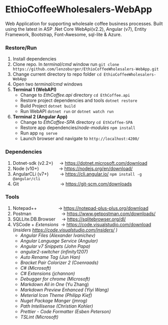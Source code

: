 # EthioCoffeeWholesalers-WebApp
Web Application for supporting wholesale coffee business processes. Built using the latest in ASP .Net Core WebApi(v2.2), Angular (v7),  Entity Framework, Bootstrap, Font-Awesome, sql-lite &amp; Azure.

### Restore/Run
1. Install dependencies
2. Clone repo. In _terminal/cmd_ window run `git clone https://github.com/lenzoburger/EthioCoffeeWholesalers-WebApp.git`
3. Change current directory to repo folder `cd EthioCoffeeWholesalers-WebApp`
4. Open two _terminal/cmd_ windows
5. **Terminal 1 (WebAPI)**
   * Change to _EthCoffee.api_ directory `cd EthCoffee.api`
   * Restore project dependencies and tools `dotnet restore`
   * Build Project `dotnet build`
   * Run WebAPI `dotnet run` or `dotnet watch run`
6. **Terminal 2 (Angular App)**
   *  Change to _EthCoffee-SPA_ directory `cd EthCoffee-SPA`
   *  Restore app dependencies/_node-modules_ `npm install`
   *  Run app `ng serve`
   *  Launch browser and navigate to `http://localhost:4200/`

### Dependencies
1. Dotnet-sdk (v2.2+)  &nbsp;&nbsp;&nbsp;&nbsp;-> https://dotnet.microsoft.com/download
2. Node (v10+)           &nbsp;&nbsp;&nbsp;&nbsp;&nbsp;&nbsp;&nbsp;&nbsp;&nbsp;&nbsp;&nbsp;&nbsp;&nbsp;&nbsp;&nbsp;-> https://nodejs.org/en/download/
3. AngularCLi (v7+)     &nbsp;&nbsp;&nbsp;&nbsp;&nbsp;&nbsp;&nbsp;&nbsp;-> https://cli.angular.io/ `npm install -g @angular/cli`
4. Git                  &nbsp;&nbsp;&nbsp;&nbsp;&nbsp;&nbsp;&nbsp;&nbsp;&nbsp;&nbsp;&nbsp;&nbsp;&nbsp;&nbsp;&nbsp;&nbsp;&nbsp;&nbsp;&nbsp;&nbsp;&nbsp;&nbsp;&nbsp;&nbsp;&nbsp;&nbsp;&nbsp;&nbsp;&nbsp;&nbsp;&nbsp;&nbsp;-> https://git-scm.com/downloads

### Tools
1. Notepad++            &nbsp;&nbsp;&nbsp;&nbsp;&nbsp;&nbsp;&nbsp;&nbsp;&nbsp;&nbsp;&nbsp;&nbsp;&nbsp;&nbsp;&nbsp;&nbsp;-> https://notepad-plus-plus.org/download
2. Postman              &nbsp;&nbsp;&nbsp;&nbsp;&nbsp;&nbsp;&nbsp;&nbsp;&nbsp;&nbsp;&nbsp;&nbsp;&nbsp;&nbsp;&nbsp;&nbsp;&nbsp;&nbsp;&nbsp;&nbsp;&nbsp;&nbsp;&nbsp;-> https://www.getpostman.com/downloads/
3. SQLLite.DB.Browser   &nbsp;&nbsp;&nbsp;&nbsp;-> https://sqlitebrowser.org/dl/
4. VSCode + _Extensions_ &nbsp;-> https://code.visualstudio.com/download    (_insiders https://code.visualstudio.com/insiders/ )_
   * _Angular Files (Alexander Ivanichev)_
   * _Angular Language Service (Angular)_
   * _Angular v7 Snippets (John Papa)_
   * _angular2-switcher (infinity1207)_
   * _Auto Rename Tag (Jun Han)_
   * _Bracket Pair Colorizer 2 (Coenraads)_
   * _C# (Microsoft)_
   * _C# Extensions (jchannon)_
   * _Debugger for chrome (Microsoft)_
   * _Markdown All in One_ (Yu Zhang)
   * _Markdown Preview Enhanced (Yiyi Wang)_
   * _Meterial Icon Theme (Philipp Kief)_
   * _Nuget Package Manger (jmrog)_
   * _Path Intellisense (Christian Kohler)_
   * _Prettier - Code Formatter (Esben Peterson)_
   * _TSLint (Microsoft)_